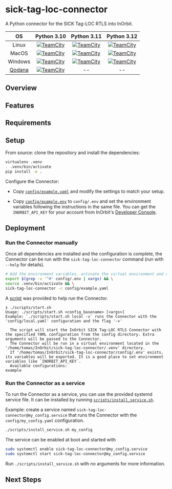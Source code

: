 # sick-tag-loc-connector

A Python connector for the SICK Tag-LOC RTLS into InOrbit.

|                     OS                      |                                                                                                                                                                                    Python 3.10                                                                                                                                                                                    |                                                                                                                                                                                    Python 3.11                                                                                                                                                                                    |                                                                                                                                                                                    Python 3.12                                                                                                                                                                                    |
| :-----------------------------------------: | :-------------------------------------------------------------------------------------------------------------------------------------------------------------------------------------------------------------------------------------------------------------------------------------------------------------------------------------------------------------------------------: | :-------------------------------------------------------------------------------------------------------------------------------------------------------------------------------------------------------------------------------------------------------------------------------------------------------------------------------------------------------------------------------: | :-------------------------------------------------------------------------------------------------------------------------------------------------------------------------------------------------------------------------------------------------------------------------------------------------------------------------------------------------------------------------------: |
|                    Linux                    |   [![TeamCity](https://inorbit.teamcity.com/app/rest/builds/buildType:id:Engineering_Development_DeveloperPortal_Connectors_SickTagLocConnector_LinuxPython310QualityCheck/statusIcon.svg)](https://inorbit.teamcity.com/buildConfiguration/Engineering_Development_DeveloperPortal_Connectors_SickTagLocConnector_LinuxPython310QualityCheck?branch=%3Cdefault%3E&mode=builds)   |   [![TeamCity](https://inorbit.teamcity.com/app/rest/builds/buildType:id:Engineering_Development_DeveloperPortal_Connectors_SickTagLocConnector_LinuxPython311QualityCheck/statusIcon.svg)](https://inorbit.teamcity.com/buildConfiguration/Engineering_Development_DeveloperPortal_Connectors_SickTagLocConnector_LinuxPython311QualityCheck?branch=%3Cdefault%3E&mode=builds)   |   [![TeamCity](https://inorbit.teamcity.com/app/rest/builds/buildType:id:Engineering_Development_DeveloperPortal_Connectors_SickTagLocConnector_LinuxPython312QualityCheck/statusIcon.svg)](https://inorbit.teamcity.com/buildConfiguration/Engineering_Development_DeveloperPortal_Connectors_SickTagLocConnector_LinuxPython312QualityCheck?branch=%3Cdefault%3E&mode=builds)   |
|                    MacOS                    |     [![TeamCity](https://inorbit.teamcity.com/app/rest/builds/buildType:id:Engineering_Development_DeveloperPortal_Connectors_SickTagLocConnector_MacPython310QualityCheck/statusIcon.svg)](https://inorbit.teamcity.com/buildConfiguration/Engineering_Development_DeveloperPortal_Connectors_SickTagLocConnector_MacPython310QualityCheck?branch=%3Cdefault%3E&mode=builds)     |     [![TeamCity](https://inorbit.teamcity.com/app/rest/builds/buildType:id:Engineering_Development_DeveloperPortal_Connectors_SickTagLocConnector_MacPython311QualityCheck/statusIcon.svg)](https://inorbit.teamcity.com/buildConfiguration/Engineering_Development_DeveloperPortal_Connectors_SickTagLocConnector_MacPython311QualityCheck?branch=%3Cdefault%3E&mode=builds)     |     [![TeamCity](https://inorbit.teamcity.com/app/rest/builds/buildType:id:Engineering_Development_DeveloperPortal_Connectors_SickTagLocConnector_MacPython312QualityCheck/statusIcon.svg)](https://inorbit.teamcity.com/buildConfiguration/Engineering_Development_DeveloperPortal_Connectors_SickTagLocConnector_MacPython312QualityCheck?branch=%3Cdefault%3E&mode=builds)     |
|                   Windows                   | [![TeamCity](https://inorbit.teamcity.com/app/rest/builds/buildType:id:Engineering_Development_DeveloperPortal_Connectors_SickTagLocConnector_WindowsPython310QualityCheck/statusIcon.svg)](https://inorbit.teamcity.com/buildConfiguration/Engineering_Development_DeveloperPortal_Connectors_SickTagLocConnector_WindowsPython310QualityCheck?branch=%3Cdefault%3E&mode=builds) | [![TeamCity](https://inorbit.teamcity.com/app/rest/builds/buildType:id:Engineering_Development_DeveloperPortal_Connectors_SickTagLocConnector_WindowsPython311QualityCheck/statusIcon.svg)](https://inorbit.teamcity.com/buildConfiguration/Engineering_Development_DeveloperPortal_Connectors_SickTagLocConnector_WindowsPython311QualityCheck?branch=%3Cdefault%3E&mode=builds) | [![TeamCity](https://inorbit.teamcity.com/app/rest/builds/buildType:id:Engineering_Development_DeveloperPortal_Connectors_SickTagLocConnector_WindowsPython312QualityCheck/statusIcon.svg)](https://inorbit.teamcity.com/buildConfiguration/Engineering_Development_DeveloperPortal_Connectors_SickTagLocConnector_WindowsPython312QualityCheck?branch=%3Cdefault%3E&mode=builds) |
| [Qodana](https://www.jetbrains.com/qodana/) |      [![TeamCity](https://inorbit.teamcity.com/app/rest/builds/buildType:id:Engineering_Development_DeveloperPortal_Connectors_SickTagLocConnector_QodanaLinuxQualityCheck/statusIcon.svg)](https://inorbit.teamcity.com/buildConfiguration/Engineering_Development_DeveloperPortal_Connectors_SickTagLocConnector_QodanaLinuxQualityCheck?branch=%3Cdefault%3E&mode=builds)      |                                                                                                                                                                                        --                                                                                                                                                                                         |                                                                                                                                                                                        --                                                                                                                                                                                         |

## Overview

<!-- TODO -->

## Features

<!-- TODO -->

## Requirements

<!-- TODO -->

## Setup

<!-- TODO: Install from PyPi instructions

There are two ways for installing the connector Python package.

1. From PyPi: `pip install inorbit-instock-connector`

2. From source: clone the repository and install the dependencies: -->

From source: clone the repository and install the dependencies:

```bash
virtualenv .venv
. .venv/bin/activate
pip install -e .
```

Configure the Connector:

- Copy [`config/example.yaml`](config/example.yaml) and modify the settings to match your setup.

- Copy [`config/example.env`](config/example.env) to `config/.env` and set the environment variables following the instructions in the same
  file. You can get the `INORBIT_API_KEY` for your account from InOrbit's
  [Developer Console](https://developer.inorbit.ai/docs#configuring-environment-variables).

## Deployment

### Run the Connector manually

Once all dependencies are installed and the configuration is complete, the Connector can be run with the `sick-tag-loc-connector` command (run with `--help` for details).

```bash
# Add the environment variables, activate the virtual environment and run the Connector
export $(grep -v '^#' config/.env | xargs) && \
source .venv/bin/activate && \
sick-tag-loc-connector -c config/example.yaml
```

A [script](scripts/start.sh) was provided to help run the Connector.

```
❯ ./scripts/start.sh
Usage: ./scripts/start.sh <config_basename> [<args>]
Example: `./scripts/start.sh local -v` runs the Connector with the 'config/local.yaml' configuration and the flag '-v'

  The script will start the InOrbit SICK Tag-LOC RTLS Connector with the specified YAML configuration from the config directory. Extra arguments will be passed to the Connector.
  The Connector will be run in a virtual environment located in the '/home/tomas/InOrbit/sick-tag-loc-connector/.venv' directory.
  If '/home/tomas/InOrbit/sick-tag-loc-connector/config/.env' exists, its variables will be exported. It is a good place to set environment variables like `INORBIT_API_KEY`.
  Available configurations:
example
```

### Run the Connector as a service

To run the Connector as a service, you can use the provided systemd service file. It can be installed by running [`scripts/install_service.sh`](scripts/install_service.sh).

Example: create a service named `sick-tag-loc-connector@my_config.service` that runs the Connector with the `config/my_config.yaml` configuration.

```bash
./scripts/install_service.sh my_config
```

The service can be enabled at boot and started with

```bash
sudo systemctl enable sick-tag-loc-connector@my_config.service
sudo systemctl start sick-tag-loc-connector@my_config.service
```

Run `./scripts/install_service.sh` with no arguments for more information.

## Next Steps

<!-- TODO -->
